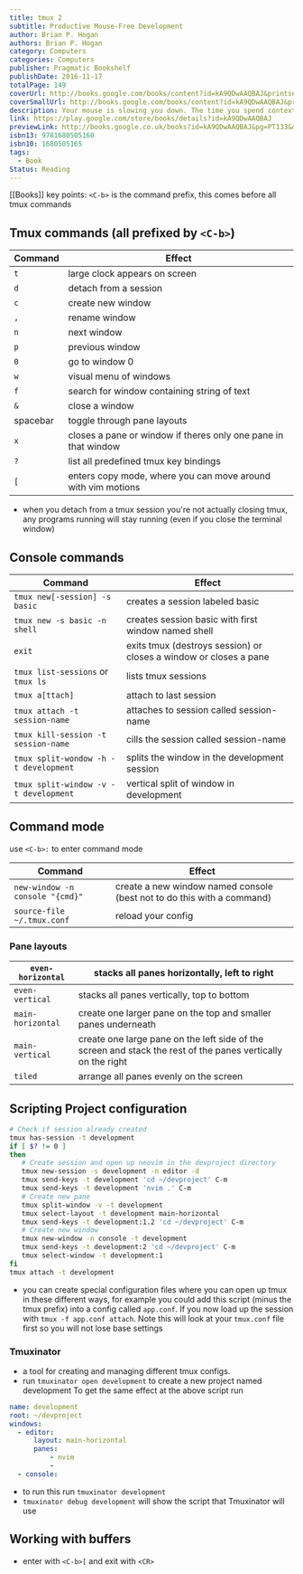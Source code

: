 ```yaml
---
title: tmux 2
subtitle: Productive Mouse-Free Development
author: Brian P. Hogan
authors: Brian P. Hogan
category: Computers
categories: Computers
publisher: Pragmatic Bookshelf
publishDate: 2016-11-17
totalPage: 149
coverUrl: http://books.google.com/books/content?id=kA9QDwAAQBAJ&printsec=frontcover&img=1&zoom=1&edge=curl&source=gbs_api
coverSmallUrl: http://books.google.com/books/content?id=kA9QDwAAQBAJ&printsec=frontcover&img=1&zoom=5&edge=curl&source=gbs_api
description: Your mouse is slowing you down. The time you spend context switching between your editor and your consoles eats away at your productivity. Take control of your environment with tmux, a terminal multiplexer that you can tailor to your workflow. With this updated second edition for tmux 2.3, you'll customize, script, and leverage tmux's unique abilities to craft a productive terminal environment that lets you keep your fingers on your keyboard's home row. You have a database console, web server, test runner, and text editor running at the same time, but switching between them and trying to find what you need takes up valuable time and breaks your concentration. By using tmux 2.3, you can improve your productivity and regain your focus. This book will show you how. This second edition includes many features requested by readers, including how to integrate plugins into your workflow, how to integrate tmux with Vim for seamless navigation - oh, and how to use tmux on Windows 10. Use tmux to manage multiple terminal sessions in a single window using only your keyboard. Manage and run programs side by side in panes, and create the perfect development environment with custom scripts so that when you're ready to work, your programs are waiting for you. Manipulate text with tmux's copy and paste buffers, so you can move text around freely between applications. Discover how easy it is to use tmux to collaborate remotely with others, and explore more advanced usage as you manage multiple tmux sessions, add custom scripts into the tmux status line, and integrate tmux with your system. Whether you're an application developer or a system administrator, you'll find many useful tricks and techniques to help you take control of your terminal.
link: https://play.google.com/store/books/details?id=kA9QDwAAQBAJ
previewLink: http://books.google.co.uk/books?id=kA9QDwAAQBAJ&pg=PT133&dq=tmux&hl=&as_pt=BOOKS&cd=5&source=gbs_api
isbn13: 9781680505160
isbn10: 1680505165
tags:
  - Book
Status: Reading
---
```

[[Books]]
key points:
`<C-b>` is the command prefix, this comes before all tmux commands
## Tmux commands (all prefixed by `<C-b>`)

| Command  | Effect                                                         |
| -------- | -------------------------------------------------------------- |
| `t`      | large clock appears on screen                                  |
| `d`      | detach from a session                                          |
| `c`      | create new window                                              |
| `,`      | rename window                                                  |
| `n`      | next window                                                    |
| `p`      | previous window                                                |
| `0`      | go to window 0                                                 |
| `w`      | visual menu of windows                                         |
| `f`      | search for window containing string of text                    |
| `&`      | close a window                                                 |
| spacebar | toggle through pane layouts                                    |
| `x`      | closes a pane or window if theres only one pane in that window |
| `?`      | list all predefined tmux key bindings                          |
| `[`      | enters copy mode, where you can move around with vim motions   |

- when you detach from a tmux session you're not actually closing tmux, any programs running will stay running (even if you close the terminal window)
## Console commands

| Command                               | Effect                                                            |
| ------------------------------------- | ----------------------------------------------------------------- |
| `tmux new[-session] -s basic`         | creates a session labeled basic                                   |
| `tmux new -s basic -n shell`          | creates session basic with first window named shell               |
| `exit`                                | exits tmux (destroys session) or closes a window or closes a pane |
| `tmux list-sessions` or `tmux ls`     | lists tmux sessions                                               |
| `tmux a[ttach]`                       | attach to last session                                            |
| `tmux attach -t session-name`         | attaches to session called session-name                           |
| `tmux kill-session -t session-name`   | cills the session called session-name                             |
| `tmux split-wondow -h -t development` | splits the window in the development session                      |
| `tmux split-window -v -t development` | vertical split of window in development                           |

## Command mode
use `<C-b>:` to enter command mode

| Command                         | Effect                                                                 |
| ------------------------------- | ---------------------------------------------------------------------- |
| `new-window -n console "{cmd}"` | create a new window named console (best not to do this with a command) |
| `source-file ~/.tmux.conf`      | reload your config                                                     |
### Pane layouts

| `even-horizontal` | stacks all panes horizontally, left to right                                                                 |
| ----------------- | ------------------------------------------------------------------------------------------------------------ |
| `even-vertical`   | stacks all panes vertically, top to bottom                                                                   |
| `main-horizontal` | create one larger pane on the top and smaller panes underneath                                               |
| `main-vertical`   | create one large pane on the left side of the screen and stack the rest of the panes vertically on the right |
| `tiled`           | arrange all panes evenly on the screen                                                                       |

## Scripting Project configuration
```bash
# Check if session already created
tmux has-session -t development
if [ $? != 0 ]
then
   # Create session and open up neovim in the devproject directory
   tmux new-session -s development -n editor -d
   tmux send-keys -t development 'cd ~/devproject' C-m
   tmux send-keys -t development 'nvim .' C-m
   # Create new pane
   tmux split-window -v -t development
   tmux select-layout -t development main-horizontal
   tmux send-keys -t development:1.2 'cd ~/devproject' C-m
   # Create new window
   tmux new-window -n console -t development
   tmux send-keys -t development:2 'cd ~/devproject' C-m
   tmux select-window -t development:1
fi
tmux attach -t development
```
- you can create special configuration files where you can open up tmux in these different ways, for example you could add this script (minus the tmux prefix) into a config called `app.conf`. If you now load up the session with `tmux -f app.conf attach`. Note this will look at your `tmux.conf` file first so you will not lose base settings

### Tmuxinator
- a tool for creating and managing different tmux configs.
- run `tmuxinator open development` to create a new project named development
To get the same effect at the above script run
```yaml
name: development
root: ~/devproject
windows:
  - editor:
      layout: main-horizontal
      panes:
          - nvim
          - 
  - console:
```
- to run this run `tmuxinator development`
- `tmuxinator debug development` will show the script that Tmuxinator will use

## Working with buffers
- enter with `<C-b>[` and exit with `<CR>` 
